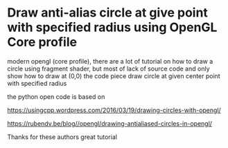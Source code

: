 # Draw anti-alias circle at give point with specified radius using OpenGL Core profile
modern opengl (core profile), there are a lot of tutorial on how to draw a circle using fragment shader, but most of lack of source code and only show how to draw at (0,0)
the code piece draw circle at given center point with specified radius

the python open code is based on

https://usingcpp.wordpress.com/2016/03/19/drawing-circles-with-opengl/

https://rubendv.be/blog//opengl/drawing-antialiased-circles-in-opengl/

Thanks for these authors great tutorial


